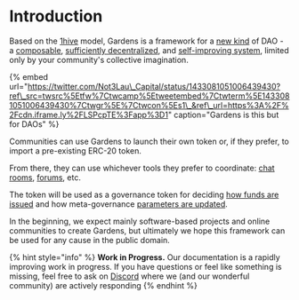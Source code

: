 # Introduction

Based on the [1hive](https://wiki.1hive.org/) model, Gardens is a framework for a [new kind](on-chain-governance/garden-framework/) of DAO - a [composable](additional-resources/philosophy/composability.md), [sufficiently decentralized](additional-resources/philosophy/sufficient-decentralizion.md), and [self-improving system](https://forum.1hive.org/t/together-we-thrive/1278), limited only by your community's collective imagination.

{% embed url="https://twitter.com/Not3Lau\_Capital/status/1433081051006439430?ref\_src=twsrc%5Etfw%7Ctwcamp%5Etweetembed%7Ctwterm%5E1433081051006439430%7Ctwgr%5E%7Ctwcon%5Es1\_&ref\_url=https%3A%2F%2Fcdn.iframe.ly%2FLSPcpTE%3Fapp%3D1" caption="Gardens is this but for DAOs" %}

Communities can use Gardens to launch their own token or, if they prefer, to import a pre-existing ERC-20 token.

From there, they can use whichever tools they prefer to coordinate: [chat rooms](off-chain-governance/social-spaces-discord.md), [forums](off-chain-governance/forum-discourse.md), etc. 

The token will be used as a governance token for deciding [how funds are issued](on-chain-governance/garden-framework/conviction-voting.md) and how meta-governance [parameters are updated](on-chain-governance/decision-voting.md).

In the beginning, we expect mainly software-based projects and online communities to create Gardens, but ultimately we hope this framework can be used for any cause in the public domain.

{% hint style="info" %}
**Work in Progress.** Our documentation is a rapidly improving work in progress. If you have questions or feel like something is missing, feel free to ask on [Discord](https://discord.com/invite/M2EVG4MfR4) where we \(and our wonderful community\) are actively responding
{% endhint %}

